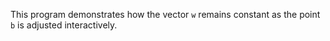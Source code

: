 This program demonstrates how the vector `w` remains constant as the point `b` is adjusted interactively.
